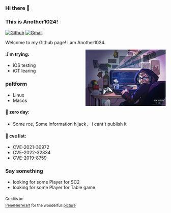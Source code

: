 ### Hi there 👋 
### This is Another1024!

[![Github](https://img.shields.io/badge/-Github-000?style=flat&logo=Github&logoColor=white)](https://github.com/another1024)
[![Gmail](https://img.shields.io/badge/-Twitter-00acee?style=flat&logo=Twitter&logoColor=white)](https://twitter.com/another1024)

Welcome to my Github page! I am Another1024.

<img align="right" alt="img" src="https://github.com/FernandoRoldan93/FernandoRoldan93/blob/master/cover_image.jpg" width="50%" height="auto" />

#### :i`m trying:
- iOS testing
- iOT learing

### paltform
- Linux
- Macos

#### 🌱 zero day:
- Some rce, Some information hijack， i cant`t publish it

#### 🌱 cve list:
- CVE-2021-30972
- CVE-2022-32834
- CVE-2019-8759

### Say something
- looking for some Player for SC2
- looking for some Player for Table game



<sub>Credits to: <br/>[IreneHerrerart](https://www.artstation.com/ireneherrera) for the wonderfull [picture](https://github.com/FernandoRoldan93/FernandoRoldan93/blob/master/cover_image.jpg)</sub>
